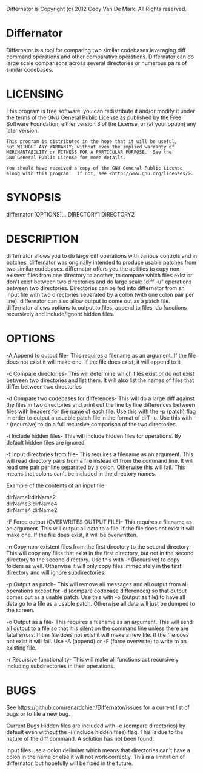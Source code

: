 Differnator is Copyright (c) 2012 Cody Van De Mark. All Rights reserved.

Differnator
===========

Differnator is a tool for comparing two similar codebases leveraging diff command operations and other comparative operations. Differnator can do large scale comparisons across several directories or numerous pairs of similar codebases.


LICENSING
===========

  This program is free software: you can redistribute it and/or modify
    it under the terms of the GNU General Public License as published by
    the Free Software Foundation, either version 3 of the License, or
    (at your option) any later version.

    This program is distributed in the hope that it will be useful,
    but WITHOUT ANY WARRANTY; without even the implied warranty of
    MERCHANTABILITY or FITNESS FOR A PARTICULAR PURPOSE.  See the
    GNU General Public License for more details.

    You should have received a copy of the GNU General Public License
    along with this program.  If not, see <http://www.gnu.org/licenses/>.


SYNOPSIS
===========

differnator [OPTIONS]... DIRECTORY1 DIRECTORY2


DESCRIPTION
===========

differnator allows you to do large diff operations with various controls and in batches. differnator was originally intended to produce usable
patches from two similar codebases. differnator offers you the abilities to copy non-existent files from one directory to another, to compare
which files exist or don't exist between two directories and do large scale "diff -u" operations between two directories. Directories can be
fed into differnator from an input file with two directories separated by a colon (with one colon pair per line). differnator can also allow
output to come out as a patch file. differnator allows options to output to files, append to files, do functions recursively and 
include/ignore hidden files.


OPTIONS
===========
-A    Append to output file- This requires a filename as an argument. If the file does not exist it will make one. If the file does exist, 
it will append to it

-c    Compare directories- This will determine which files exist or do not exist between two directories and list them. It will also list the 
names of files that differ between two directories

-d    Compare two codebases for differences- This will do a large diff against the files in two directories and print out the line by line
differences between files with headers for the name of each file. Use this with the -p (patch) flag in order to output a usuable 
patch file in the format of diff -u. Use this with -r (recursive) to do a full recursive comparison of the two directories.

-i    Include hidden files- This will include hidden files for operations. By default hidden files are ignored

-f    Input directories from file- This requires a filename as an argument. This will read directory pairs from a file instead of from the 
command line. It will read one pair per line separated by a colon. Otherwise this will fail. This means that colons can't be included
in the directory names.

Example of the contents of an input file

dirName1:dirName2   
dirName3:dirName4   
dirName4:dirName2   

-F    Force output (OVERWRITES OUTPUT FILE)- This requires a filename as an argument. This will output all data to a file. If the file does not exist it will make one. If the
file does exist, it will be overwritten. 

-n    Copy non-existent files from the first directory to the second directory- This will copy any files that exist in the first directory, but not 
in the second directory to the second directory. Use this with -r (Recursive) to copy folders as well. Otherwise it will only copy
files immediately in the first directory and will ignore subdirectories.

-p    Output as patch- This will remove all messages and all output from all operations except for -d (compare codebase differences) so
that output comes out as a usable patch. Use this with -o (output as file) to have all data go to a file as a usable patch. Otherwise
all data will just be dumped to the screen.

-o    Output as a file- This requires a filename as an argument. This will send all output to a file so that it is silent on the command line
unless there are fatal errors. If the file does not exist it will make a new file. If the file does not exist it will fail. Use -A (append)
or -F (force overwrite) to write to an existing file. 

-r    Recursive functionality- This will make all functions act recursively including subdirectories in their operations.

BUGS
===========

See https://github.com/renardchien/Differnator/issues for a current list of bugs or to file a new bug. 

Current Bugs
Hidden files are included with -c (compare directories) by default even without the -i (include hidden files) flag. This is due to the 
nature of the diff command. A solution has not been found.

Input files use a colon delimiter which means that directories can't have a colon in the name or else it will not work correctly. 
This is a limitation of differnator, but hopefully will be fixed in the future.

